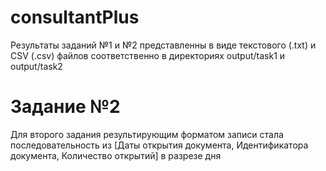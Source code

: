 # consultantPlus
Результаты заданий №1 и №2 представленны в виде текстового (.txt) и CSV (.csv) файлов соответственно в директориях output/task1 и output/task2

# Задание №2
Для второго задания результирующим форматом записи стала последовательность из [Даты открытия документа, Идентификатора документа, Количество открытий] в разрезе дня

